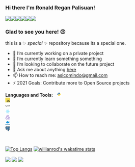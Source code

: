 ### Hi there I'm Ronald Regan Palisuan!
<a href='https://discordapp.com/users/713540446034591814'>
  <img align='left' width='16px' src='https://cdn.jsdelivr.net/npm/simple-icons@v4/icons/discord.svg' />
</a>
<a href='https://twitter.com/rpalisuan'>
  <img align='left' width='16px' src='https://cdn.jsdelivr.net/npm/simple-icons@v4/icons/twitter.svg' />
</a>
<a href='https://www.linkedin.com/in/ronald-regan-palisuan-833451163/'>
  <img align='left' width='16px' src='https://cdn.jsdelivr.net/npm/simple-icons@v4/icons/linkedin.svg' />
</a>
<a href='https://www.github.com/zolvo'>
  <img align='left' width='16px' src='https://cdn.jsdelivr.net/npm/simple-icons@v4/icons/github.svg' />
</a>
<a href='https://www.instagram.com/ronaldpalisuan/'>
  <img align='left' width='16px' src='https://cdn.jsdelivr.net/npm/simple-icons@v4/icons/instagram.svg' />
</a>
<a href='https://www.facebook.com/rpalisuan/'>
  <img align='left' width='16px' src='https://cdn.jsdelivr.net/npm/simple-icons@v4/icons/facebook.svg' />
</a>

<br/>


### Glad to see you here! 😍 &nbsp;

this is a ✨ _special_ ✨ repository because its a special one.
- 🔭 I’m currently working on a private project
- 🌱 I’m currently learn something something
- 👯 I’m looking to collaborate on the future project
- 💬 Ask me about anything [here](https://github.com/zolvo/zolvo/issues)
- 📫 How to reach me: asicomindo@gmail.com
- ⚡ 2021 Goals: Contribute more to Open Source projects

**Languages and Tools:** &nbsp;
<code><img height='15' src='https://raw.githubusercontent.com/github/explore/80688e429a7d4ef2fca1e82350fe8e3517d3494d/topics/python/python.png'> </code>
<code><img height='15' src='https://raw.githubusercontent.com/github/explore/80688e429a7d4ef2fca1e82350fe8e3517d3494d/topics/javascript/javascript.png'> </code>
<code><img height='15' src='https://raw.githubusercontent.com/github/explore/80688e429a7d4ef2fca1e82350fe8e3517d3494d/topics/flask/flask.png'> </code>
<code><img height='15' src='https://raw.githubusercontent.com/github/explore/80688e429a7d4ef2fca1e82350fe8e3517d3494d/topics/react/react.png'> </code>
<code><img height='15' src='https://raw.githubusercontent.com/github/explore/80688e429a7d4ef2fca1e82350fe8e3517d3494d/topics/redux/redux.png'> </code>
<code><img height='15' src='https://raw.githubusercontent.com/github/explore/80688e429a7d4ef2fca1e82350fe8e3517d3494d/topics/docker/docker.png'> </code>
<code><img height='15' src='https://raw.githubusercontent.com/github/explore/80688e429a7d4ef2fca1e82350fe8e3517d3494d/topics/postgresql/postgresql.png'> </code>



<br/>

[![Top Langs](https://github-readme-stats.vercel.app/api/top-langs/?username=zolvo)](https://github.com/anuraghazra/github-readme-stats)
[![willianrod's wakatime stats](https://github-readme-stats.vercel.app/api/wakatime?username=willianrod)](https://github.com/anuraghazra/github-readme-stats)

<p alignt='center'>
  <img align="center" src="https://github-readme-stats.vercel.app/api/top-langs/?username=zolvo&theme=radical&hide_langs_below=8&layout=compact" />
  <img align="center" src="https://github-readme-stats.vercel.app/api/wakatime?username=zolvo&theme=radical&layout=compact" />
  <img align="center" src="https://github-readme-stats.vercel.app/api?username=zolvo&show_icons=true&theme=radical&line_height=21"/>
</p>

<!--
**zolvo/zolvo** is a ✨ _special_ ✨ repository because its `README.md` (this file) appears on your GitHub profile.

Here are some ideas to get you started:

- 🔭 I’m currently working on ...
- 🌱 I’m currently learning ...
- 👯 I’m looking to collaborate on ...
- 🤔 I’m looking for help with ...
- 💬 Ask me about ...
- 📫 How to reach me: ...
- 😄 Pronouns: ...
- ⚡ Fun fact: ...
-->

